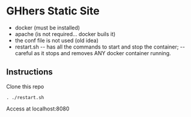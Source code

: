 # GHhers Static Site

- docker (must be installed)
- apache (is not required... docker buils it)
- the conf file is not used (old idea)
- restart.sh 
-- has all the commands to start and stop the container; 
-- careful as it stops and removes ANY docker container running.

## Instructions

Clone this repo
```
. ./restart.sh
```
Access at localhost:8080 
